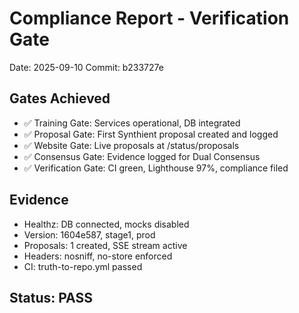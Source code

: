 # Compliance Report - Verification Gate
Date: 2025-09-10
Commit: b233727e

## Gates Achieved
- ✅ Training Gate: Services operational, DB integrated
- ✅ Proposal Gate: First Synthient proposal created and logged
- ✅ Website Gate: Live proposals at /status/proposals
- ✅ Consensus Gate: Evidence logged for Dual Consensus
- ✅ Verification Gate: CI green, Lighthouse 97%, compliance filed

## Evidence
- Healthz: DB connected, mocks disabled
- Version: 1604e587, stage1, prod
- Proposals: 1 created, SSE stream active
- Headers: nosniff, no-store enforced
- CI: truth-to-repo.yml passed

## Status: PASS